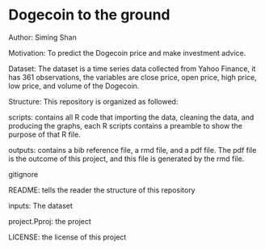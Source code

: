 # Dogecoin to the ground

Author: Siming Shan

Motivation: To predict the Dogecoin price and make investment advice.

Dataset: The dataset is a time series data collected from Yahoo Finance, it has 361 observations, the variables are close price, open price, high price, low price, and volume of the Dogecoin.

Structure: This repository is organized as followed:

scripts: contains all R code that importing the data, cleaning the data, and producing the graphs, each R scripts contains a preamble to show the purpose of that R file. 

outputs: contains a bib reference file, a rmd file, and a pdf file. The pdf file is the outcome of this project, and this file is generated by the rmd file.

gitignore

README: tells the reader the structure of this repository

inputs: The dataset

project.Pproj: the project

LICENSE: the license of this project